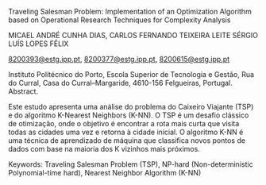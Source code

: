 Traveling Salesman Problem: Implementation of an Optimization Algorithm based on Operational Research Techniques for Complexity Analysis

MICAEL ANDRÉ CUNHA DIAS, CARLOS FERNANDO TEIXEIRA LEITE SÉRGIO LUÍS LOPES FÉLIX

8200393@estg.ipp.pt, 8200377@estg.ipp.pt, 8200615@estg.ipp.pt

Instituto Politécnico do Porto, Escola Superior de Tecnologia e Gestão, Rua do Curral, Casa do Curral–Margaride, 4610-156 Felgueiras, Portugal.
Abstract.

Este estudo apresenta uma análise do problema do Caixeiro Viajante (TSP) e do algoritmo K-Nearest Neighbors (K-NN). O TSP é um desafio clássico de otimização, onde o objetivo é encontrar a rota mais curta que visita todas as cidades uma vez e retorna à cidade inicial. O algoritmo K-NN é uma técnica de aprendizado de máquina que classifica novos pontos de dados com base na maioria dos K vizinhos mais próximos.

Keywords: Traveling Salesman Problem (TSP), NP-hard (Non-deterministic Polynomial-time hard), Nearest Neighbor Algorithm (K-NN)
